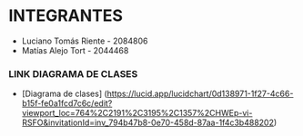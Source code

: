 # INTEGRANTES

- Luciano Tomás Riente - 2084806
- Matías Alejo Tort - 2044468

### LINK DIAGRAMA DE CLASES
* [Diagrama de clases] (https://lucid.app/lucidchart/0d138971-1f27-4c66-b15f-fe0a1fcd7c6c/edit?viewport_loc=764%2C2191%2C3195%2C1357%2CHWEp-vi-RSFO&invitationId=inv_794b47b8-0e70-458d-87aa-1f4c3b488202)
